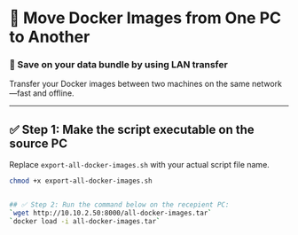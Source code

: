 # 🐳 Move Docker Images from One PC to Another  
### 💾 Save on your data bundle by using LAN transfer

Transfer your Docker images between two machines on the same network—fast and offline.

---

## ✅ Step 1: Make the script executable on the **source PC**

Replace `export-all-docker-images.sh` with your actual script file name.

```bash
chmod +x export-all-docker-images.sh


## ✅ Step 2: Run the command below on the recepient PC:
`wget http://10.10.2.50:8000/all-docker-images.tar`
`docker load -i all-docker-images.tar`

